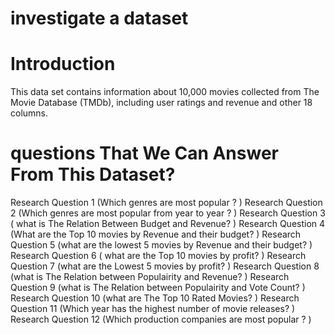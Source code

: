# investigate a dataset


# Introduction
This data set contains information about 10,000 movies collected from The Movie Database (TMDb), including user ratings and revenue and other 18 columns.

# questions That We Can Answer From This Dataset?
Research Question 1 (Which genres are most popular ? )
Research Question 2 (Which genres are most popular from year to year ? )
Research Question 3 ( what is The Relation Between Budget and Revenue? )
Research Question 4 (What are the Top 10 movies by Revenue and their budget? )
Research Question 5 (what are the lowest 5 movies by Revenue and their budget? )
Research Question 6 ( what are the Top 10 movies by profit? )
Research Question 7 (what are the Lowest 5 movies by profit? )
Research Question 8 (what is The Relation between Populairity and Revenue? )
Research Question 9 (what is The Relation between Populairity and Vote Count? )
Research Question 10 (what are The Top 10 Rated Movies? )
Research Question 11 (Which year has the highest number of movie releases? )
Research Question 12 (Which production companies are most popular ? )
